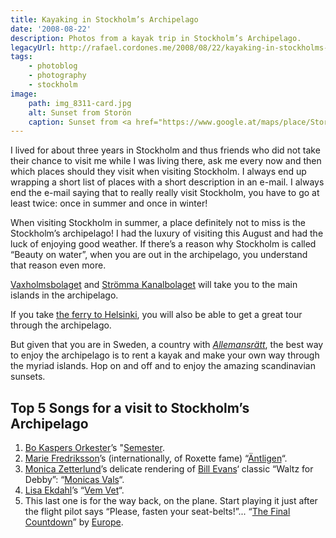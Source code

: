 ```yaml
---
title: Kayaking in Stockholm’s Archipelago
date: '2008-08-22'
description: Photos from a kayak trip in Stockholm’s Archipelago.
legacyUrl: http://rafael.cordones.me/2008/08/22/kayaking-in-stockholms-archipelago/
tags: 
    - photoblog
    - photography
    - stockholm
image:
    path: img_8311-card.jpg
    alt: Sunset from Storön
    caption: Sunset from <a href="https://www.google.at/maps/place/Storon/@59.2114226,18.8393281,55317m/data=!3m1!1e3!4m5!3m4!1s0x46f57785fe747d5b:0x29e597f8202ecb20!8m2!3d59.2624483!4d18.7214525">Storön</a>. Photo by <a href="http://rafael.cordones.me">Rafael Cordones</a>.
---
```


I lived for about three years in Stockholm and thus friends who did not take their chance to visit me while I was living there, ask me every now and then which places should they visit when visiting Stockholm. I always end up wrapping a short list of places with a short description in an e-mail. I always end the e-mail saying that to really really visit Stockholm, you have to go at least twice: once in summer and once in winter!

When visiting Stockholm in summer, a place definitely not to miss is the Stockholm’s archipelago! I had the luxury of visiting this August and had the luck of enjoying good weather. If there’s a reason why Stockholm is called “Beauty on water”, when you are out in the archipelago, you understand that reason even more.

<a href="http://www.waxholmsbolaget.com/">Vaxholmsbolaget</a> and <a href="http://www.stromma.nu/">Strömma Kanalbolaget</a> will take you to the main islands in the archipelago.

<content-image 
    class="w-full" 
    dir="/articles/kayaking-in-stockholms-archipelago"
    src="/images/img_8256.jpg" 
    alt="Sunset from Storön">
</content-image> 

<p style="text-align: left;">If you take <a href="http://www.vikingline.fi">the ferry to Helsinki</a>, you will also be able to get a great tour through the archipelago.</p>

<content-image 
    class="w-full" 
    dir="/articles/kayaking-in-stockholms-archipelago"
    src="/images/img_8270.jpg" 
    alt="Viking Line Ferry on the way to Helsinki. View from Tisterön.">
</content-image>

But given that you are in Sweden, a country with <a href="http://en.wikipedia.org/wiki/Freedom_to_roam#Sweden"><em>Allemansrätt</em></a>, the best way to enjoy the archipelago is to rent a kayak and make your own way through the myriad islands. Hop on and off and to enjoy the amazing scandinavian sunsets.

<content-image 
    class="w-full" 
    dir="/articles/kayaking-in-stockholms-archipelago"
    src="/images/img_8311.jpg" 
    alt="Sunset from Storö">
</content-image>

## Top 5 Songs for a visit to Stockholm’s Archipelago

1. [Bo Kaspers Orkester](http://www.bokaspers.com/)’s "[Semester](http://www.youtube.com/v/iI0VEeGbvMk).
2. <a href="http://en.wikipedia.org/wiki/Marie_Fredriksson">Marie Fredriksson</a>’s (internationally, of Roxette fame) “<a rel="colorbox" href="http://www.youtube.com/watch?v=w67-lbGtM4E">Äntligen</a>“.
3. <a href="http://en.wikipedia.org/wiki/Monica_Zetterlund">Monica Zetterlund</a>’s delicate rendering of <a href="http://en.wikipedia.org/wiki/Bill_Evans">Bill Evans</a>‘ classic “Waltz for Debby”: “<a href="http://www.youtube.com/watch?v=8tp-nbchmHU">Monicas Vals</a>“.
4. <a href="http://lisaekdahl.com/">Lisa Ekdahl</a>’s “<a rel="colorbox" href="http://www.youtube.com/watch?v=42JOswXMm64">Vem Vet</a>“.
5. This last one is for the way back, on the plane. Start playing it just after the flight pilot says “Please, fasten your seat-belts!”... “<a href="http://www.youtube.com/watch?v=9jK-NcRmVcw">The Final  Countdown</a>” by <a href="http://en.wikipedia.org/wiki/Europe_(band)">Europe</a>.
